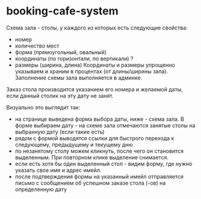 # booking-cafe-system
Схема зала - столы, у каждого из которых есть следующие свойства:
-	номер
-	количество мест
-	форма (прямоугольный, овальный)
-	координаты (по горизонтали, по вертикали) ?
-	размеры (ширина, длина)
Координаты и размеры упрощенно указываем и храним в процентах (от длины/ширины зала). Заполнение схемы зала выполняется в админке.

Заказ стола производится указанием его номера и желаемой даты, если данный столик на эту дату не занят. 

Визуально это выглядит так: 
-	на странице выведена форма выбора даты, ниже - схема зала. В форме выбираем дату - на схеме зала отмечаются занятые столы на выбранную дату  (если такие есть)
-	рядом с формой выводятся ссылки для быстрого перехода к следующему, предыдущему и текущему дню
-	по незанятому столу можем кликнуть, после чего он становится выделенным. При повторном клике выделение снимается.
-	если есть хотя бы один  выделенный стол - видим форму, где нужно указать свое имя и адрес имейл. 
-	после подтверждения формы на указанный имейл отправляется письмо с сообщением об успешном заказе стола (-ов) на определенную дату
